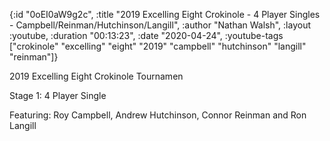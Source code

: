 {:id "0oEI0aW9g2c",
 :title
 "2019 Excelling Eight Crokinole - 4 Player Singles - Campbell/Reinman/Hutchinson/Langill",
 :author "Nathan Walsh",
 :layout :youtube,
 :duration "00:13:23",
 :date "2020-04-24",
 :youtube-tags
 ["crokinole"
  "excelling"
  "eight"
  "2019"
  "campbell"
  "hutchinson"
  "langill"
  "reinman"]}


2019 Excelling Eight Crokinole Tournamen

Stage 1: 4 Player Single

Featuring: Roy Campbell, Andrew Hutchinson, Connor Reinman and Ron Langill
